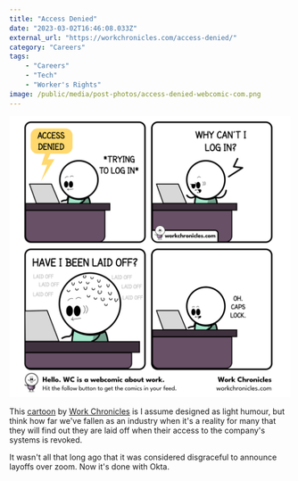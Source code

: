 ```yaml
---
title: "Access Denied"
date: "2023-03-02T16:46:08.033Z"
external_url: "https://workchronicles.com/access-denied/"
category: "Careers"
tags:
    - "Careers"
    - "Tech"
    - "Worker's Rights"
image: /public/media/post-photos/access-denied-webcomic-com.png
---
```


![Access Denied](/public/media/post-photos/access-denied-webcomic-com.png)

This [cartoon](https://workchronicles.com/access-denied/) by [Work Chronicles](https://workchronicles.com/) is I assume designed as light humour, but think how far we've fallen as an industry when it's a reality for many that they will find out they are laid off when their access to the company's systems is revoked. 

It wasn't all that long ago that it was considered disgraceful to announce layoffs over zoom. Now it's done with Okta. 
